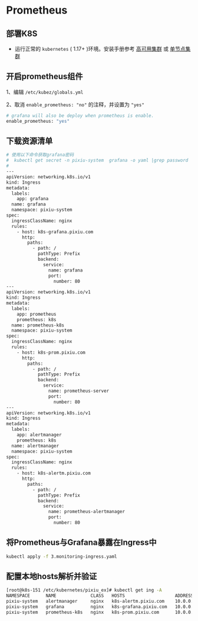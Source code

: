 # Prometheus

## 部署K8S

- 运行正常的 `kubernetes` ( 1.17+ )环境。安装手册参考 [高可用集群](https://github.com/caoyingjunz/kubez-ansible/blob/master/docs/install/multinode.md) 或 [单节点集群](https://github.com/caoyingjunz/kubez-ansible/blob/master/docs/install/all-in-one.md)

## 开启prometheus组件

1、编辑 `/etc/kubez/globals.yml`

2、取消 `enable_prometheus: "no"` 的注释，并设置为 `"yes"`

```sh
# grafana will also be deploy when prometheus is enable.
enable_prometheus: "yes"
```

## 下载资源清单

```sh
# 使用以下命令获取grafana密码
#  kubectl get secret -n pixiu-system  grafana -o yaml |grep password | awk '{ print $2 }'  | base64 -d
#
---
apiVersion: networking.k8s.io/v1
kind: Ingress
metadata:
  labels:
    app: grafana
  name: grafana
  namespace: pixiu-system
spec:
  ingressClassName: nginx
  rules:
    - host: k8s-grafana.pixiu.com
      http:
        paths:
          - path: /
            pathType: Prefix
            backend:
              service:
                name: grafana
                port:
                  number: 80
---
apiVersion: networking.k8s.io/v1
kind: Ingress
metadata:
  labels:
    app: prometheus
    prometheus: k8s
  name: prometheus-k8s
  namespace: pixiu-system
spec:
  ingressClassName: nginx
  rules:
    - host: k8s-prom.pixiu.com
      http:
        paths:
          - path: /
            pathType: Prefix
            backend:
              service:
                name: prometheus-server
                port:
                  number: 80
---
apiVersion: networking.k8s.io/v1
kind: Ingress
metadata:
  labels:
    app: alertmanager
    prometheus: k8s
  name: alertmanager
  namespace: pixiu-system
spec:
  ingressClassName: nginx
  rules:
    - host: k8s-alertm.pixiu.com
      http:
        paths:
          - path: /
            pathType: Prefix
            backend:
              service:
                name: prometheus-alertmanager
                port:
                  number: 80
```

## 将Prometheus与Grafana暴露在Ingress中

```sh
kubectl apply -f 3.monitoring-ingress.yaml
```

## 配置本地hosts解析并验证

```sh
[root@k8s-151 /etc/kubernetes/pixiu_ex]# kubectl get ing -A
NAMESPACE      NAME             CLASS   HOSTS                   ADDRESS      PORTS   AGE
pixiu-system   alertmanager     nginx   k8s-alertm.pixiu.com    10.0.0.115   80      13h
pixiu-system   grafana          nginx   k8s-grafana.pixiu.com   10.0.0.115   80      13h
pixiu-system   prometheus-k8s   nginx   k8s-prom.pixiu.com      10.0.0.115   80      13h
```

